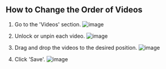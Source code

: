 ## How to Change the Order of Videos

1. Go to the 'Videos' section.
   ![image](https://github.com/user-attachments/assets/498e6bca-3741-437d-9d83-86c4ef536d62)

2. Unlock or unpin each video.
   ![image](https://github.com/user-attachments/assets/3e26326c-aca4-42cf-b65c-0650fea791de)

3. Drag and drop the videos to the desired position.
   ![image](https://github.com/user-attachments/assets/d20474c3-9e7a-434d-8a0d-378956e00695)

4. Click 'Save'.
   ![image](https://github.com/user-attachments/assets/872c7634-a29d-465f-a482-7a94dbacdfb9)

